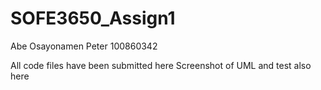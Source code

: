 # SOFE3650_Assign1
Abe Osayonamen Peter
100860342

All code files have been submitted here
Screenshot of UML and test also here


